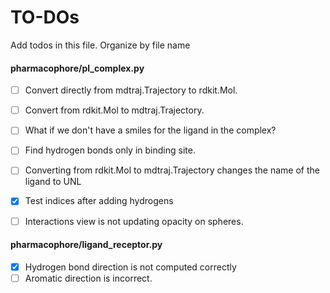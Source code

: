 # TO-DOs

Add todos in this file. Organize by file name


#### pharmacophore/pl_complex.py

- [ ] Convert directly from mdtraj.Trajectory to rdkit.Mol.
- [ ] Convert from rdkit.Mol to mdtraj.Trajectory.
- [ ] What if we don't have a smiles for the ligand in the complex?
- [ ] Find hydrogen bonds only in binding site.
- [ ] Converting from rdkit.Mol to mdtraj.Trajectory changes the name of the ligand to UNL
- [X] Test indices after adding hydrogens
- [ ] Interactions view is not updating opacity on spheres.


#### pharmacophore/ligand_receptor.py

- [X]  Hydrogen bond direction is not computed correctly
- [ ]  Aromatic direction is incorrect.